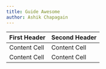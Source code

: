 ```yaml
---
title: Guide Awesome
author: Ashik Chapagain
---
```


| First Header  | Second Header |
| ------------- | ------------- |
| Content Cell  | Content Cell  |
| Content Cell  | Content Cell  |